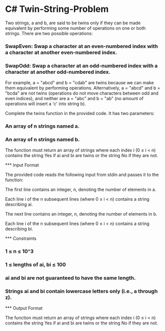 # C# Twin-String-Problem

Two strings, a and b, are said to be twins only if they can be made equivalent by performing some number of operations on one or both strings. There are two possible operations:

### SwapEven: Swap a character at an even-numbered index with a character at another even-numbered index.
### SwapOdd: Swap a character at an odd-numbered index with a character at another odd-numbered index.

For example, a = "abcd" and b = "cdab" are twins because we can make them equivalent by performing operations. Alternatively, a = "abcd" and b = "bcda" are not twins (operations do not move characters between odd and even indices), and neither are a = "abc" and b = "ab" (no amount of operations will insert a 'c' into string b).

Complete the twins function in the provided code. It has two parameters:

### An array of n strings named a.
### An array of n strings named b.

The function must return an array of strings where each index i (0 ≤ i < n) contains the string Yes if ai and bi are twins or the string No if they are not.

*** Input Format

The provided code reads the following input from stdin and passes it to the function:

The first line contains an integer, n, denoting the number of elements in a.

Each line i of the n subsequent lines (where 0 ≤ i < n) contains a string describing ai.

The next line contains an integer, n, denoting the number of elements in b.

Each line i of the n subsequent lines (where 0 ≤ i < n) contains a string describing bi.

*** Constraints

### 1 ≤ n ≤ 10^3
### 1 ≤ lengths of ai, bi ≤ 100
### ai and bi are not guaranteed to have the same length.
### Strings ai and bi contain lowercase letters only (i.e., a through z).

*** Output Format 

The function must return an array of strings where each index i (0 ≤ i < n) contains the string Yes if ai and bi are twins or the string No if they are not.

